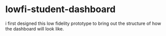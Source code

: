 # lowfi-student-dashboard
i first designed this low fidelity prototype to bring out the structure of how the dashboard will look like.
